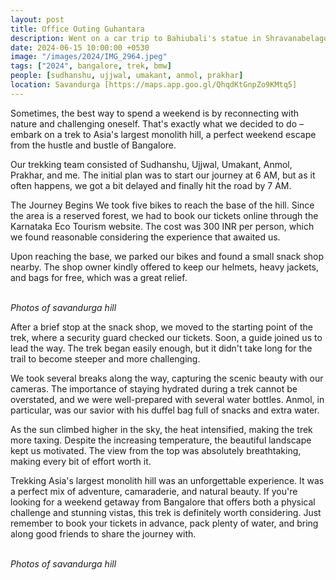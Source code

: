 ```yaml
---
layout: post
title: Office Outing Guhantara
description: Went on a car trip to Bahiubali's statue in Shravanabelagola. The statue is 57 feet tall and is carved out of a single block of granite.
date: 2024-06-15 10:00:00 +0530
image: "/images/2024/IMG_2964.jpeg"
tags: ["2024", bangalore, trek, bmw]
people: [sudhanshu, ujjwal, umakant, anmol, prakhar]
location: Savandurga [https://maps.app.goo.gl/QhqdKtGnpZo9KMtq5]
---
```


Sometimes, the best way to spend a weekend is by reconnecting with nature and challenging oneself. That's exactly what we decided to do – embark on a trek to Asia's largest monolith hill, a perfect weekend escape from the hustle and bustle of Bangalore.


Our trekking team consisted of Sudhanshu, Ujjwal, Umakant, Anmol, Prakhar, and me. The initial plan was to start our journey at 6 AM, but as it often happens, we got a bit delayed and finally hit the road by 7 AM.

The Journey Begins
We took five bikes to reach the base of the hill. Since the area is a reserved forest, we had to book our tickets online through the Karnataka Eco Tourism website. The cost was 300 INR per person, which we found reasonable considering the experience that awaited us.

Upon reaching the base, we parked our bikes and found a small snack shop nearby. The shop owner kindly offered to keep our helmets, heavy jackets, and bags for free, which was a great relief.
<div class="gallery-box">
  <div class="gallery">
    <img src="/images/2024/q1/IMG_0363.jpg" loading="lazy" alt="">
    <img src="/images/2024/q1/IMG20240420065300.jpg" loading="lazy" alt="">
    <img src="/images/2024/q1/IMG_1063.jpg" loading="lazy" alt="">
  </div>
  <em>Photos of savandurga hill</em>
</div>

After a brief stop at the snack shop, we moved to the starting point of the trek, where a security guard checked our tickets. Soon, a guide joined us to lead the way. The trek began easily enough, but it didn't take long for the trail to become steeper and more challenging.

We took several breaks along the way, capturing the scenic beauty with our cameras. The importance of staying hydrated during a trek cannot be overstated, and we were well-prepared with several water bottles. Anmol, in particular, was our savior with his duffel bag full of snacks and extra water.


As the sun climbed higher in the sky, the heat intensified, making the trek more taxing. Despite the increasing temperature, the beautiful landscape kept us motivated. The view from the top was absolutely breathtaking, making every bit of effort worth it.


Trekking Asia's largest monolith hill was an unforgettable experience. It was a perfect mix of adventure, camaraderie, and natural beauty. If you're looking for a weekend getaway from Bangalore that offers both a physical challenge and stunning vistas, this trek is definitely worth considering. Just remember to book your tickets in advance, pack plenty of water, and bring along good friends to share the journey with.


<div class="gallery-box">
  <div class="gallery">
    <img src="/images/2024/q1/92fffba9-d8f7-4f71-bbc9-1bf52dd808f5.jpg" loading="lazy" alt="">
    <img src="/images/2024/q1/IMG_2983.jpeg" loading="lazy" alt="">
    <img src="/images/2024/q1/IMG_0384.jpg" loading="lazy" alt="">
  </div>
  <em>Photos of savandurga hill</em>
</div>
